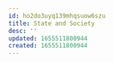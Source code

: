 ```yaml
---
id: ho2do3uyq139mhqsuow6szu
title: State and Society
desc: ''
updated: 1655511800944
created: 1655511800944
---
```



